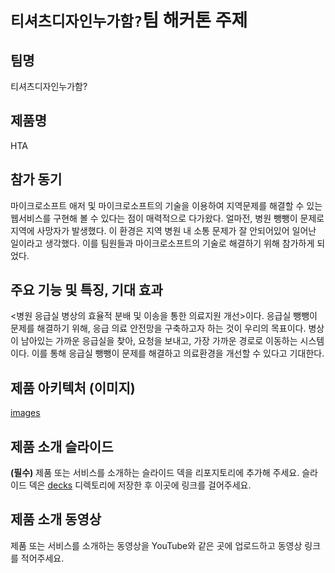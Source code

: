 # `티셔츠디자인누가함?`팀 해커톤 주제

## 팀명

티셔츠디자인누가함?

## 제품명

HTA

## 참가 동기

마이크로소프트 애저 및 마이크로소프트의 기술을 이용하여 지역문제를 해결할 수 있는 웹서비스를 구현해 볼 수 있다는 점이 매력적으로 다가왔다. 얼마전, 병원 뺑뺑이 문제로 지역에 사망자가 발생했다. 이 환경은 지역 병원 내 소통 문제가 잘 안되어있어 일어난 일이라고 생각했다. 이를 팀원들과 마이크로소프트의 기술로 해결하기 위해 참가하게 되었다.

## 주요 기능 및 특징, 기대 효과

<병원 응급실 병상의 효율적 분배 및 이송을 통한 의료지원 개선>이다. 응급실 뺑뺑이 문제를 해결하기 위해, 응급 의료 안전망을 구축하고자 하는 것이 우리의 목표이다. 병상이 남아있는 가까운 응급실을 찾아, 요청을 보내고, 가장 가까운 경로로 이동하는 시스템이다. 이를 통해 응급실 뺑뺑이 문제를 해결하고 의료환경을 개선할 수 있다고 기대한다.

## 제품 아키텍처 (이미지)

[images](./images/) 

## 제품 소개 슬라이드

**(필수)** 제품 또는 서비스를 소개하는 슬라이드 덱을 리포지토리에 추가해 주세요. 슬라이드 덱은 [decks](./decks) 디렉토리에 저장한 후 이곳에 링크를 걸어주세요.

## 제품 소개 동영상

제품 또는 서비스를 소개하는 동영상을 YouTube와 같은 곳에 업로드하고 동영상 링크를 적어주세요.
